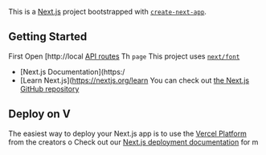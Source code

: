 This is a [Next.js](https://nextjs.org) project bootstrapped with [`create-next-app`](https://nextjs.org/docs/pages/api-reference/create-next-app).

## Getting Started
First
Open [http://local
[API routes](https://nextjs.org/docs/pages/building-your-application/routng/ap-routes)
Th `page`
This project uses [`next/font`](https://nextjs.org/docs/pages/building-your-application/optimizing/fots)
- [Next.js Documentation](https:/
- [Learn Next.js](https://nextjs.org/learn
You can check out [the Next.js GitHub repository](https://github.com/vercel/next.js) 
## Deploy on V
The easiest way to deploy your Next.js app is to use the [Vercel Platform](https://vercel.com/new?utm_medium=default-template&filter=next.js&utm_source=create-next-app&utm_campaign=create-next-app-readme) from the creators o
Check out our [Next.js deployment documentation](https://nextjs.org/docs/pages/building-your-application/deploying) for m
